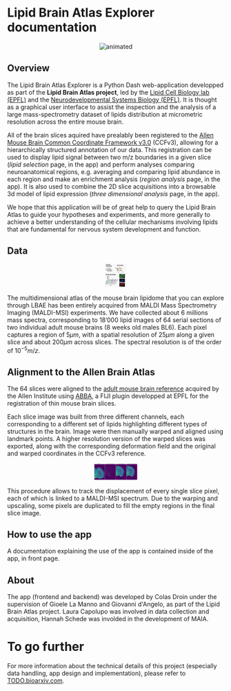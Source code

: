 # Lipid Brain Atlas Explorer documentation 

<p align="center"><img src="readme/brain.gif" alt="animated" /></p>

## Overview

The Lipid Brain Atlas Explorer is a Python Dash web-application developped as part of the **Lipid Brain Atlas project**, led by the [Lipid Cell Biology lab (EPFL)](https://www.epfl.ch/labs/dangelo-lab/) and the [Neurodevelopmental Systems Biology (EPFL)](https://www.epfl.ch/labs/nsbl/). It is thought as a graphical user interface to assist the inspection and the analysis of a large mass-spectrometry dataset of lipids distribution at micrometric resolution across the entire mouse brain.

All of the brain slices aquired have prealably been registered to the [Allen Mouse Brain Common Coordinate Framework v3.0](https://www.sciencedirect.com/science/article/pii/S0092867420304025) (CCFv3), allowing for a hierarchically structured annotation of our data. This registration can be used to display lipid signal between two m/z boundaries in a given slice (*lipid selection* page, in the app) and perform analyses comparing neuroanatomical regions, e.g. averaging and comparing lipid abundance in each region and make an enrichment analysis (*region analysis* page, in the app). It is also used to combine the 2D slice acquisitions into a browsable 3d model of lipid expression (*three dimensional analysis* page, in the app).

We hope that this application will be of great help to query the Lipid Brain Atlas to guide your hypotheses and experiments, and more generally to achieve a better understanding of the cellular mechanisms involving lipids that are fundamental for nervous system development and function.

## Data

<p align="center"><img src="assets/ressources/data_acquisition.png" width="50" /></p>

The multidimensional atlas of the mouse brain lipidome that you can explore through LBAE has been entirely acquired from MALDI Mass Spectrometry Imaging (MALDI-MSI) experiments. We have collected about 6 millions mass spectra, corresponding to 18’000 lipid images of 64 serial sections of two individual adult mouse brains (8 weeks old males BL6). Each pixel captures a region of $5μm$, with a spatial resolution of $25μm$ along a given slice and about $200μm$ across slices. The spectral resolution is of the order of $10^{-5} m/z$.

## Alignment to the Allen Brain Atlas

The 64 slices were aligned to the [adult mouse brain reference](http://atlas.brain-map.org/atlas?atlas=602630314#atlas=602630314&plate=576989940&structure=549&x=5280.271251166045&y=3744.257593866604&zoom=-3&resolution=11.93&z=3) acquired by the Allen Institute using [ABBA](https://biop.github.io/ijp-imagetoatlas/), a FIJI plugin developped at EPFL for the registration of thin mouse brain slices.

Each slice image was built from three different channels, each corresponding to a different set of lipids highlighting different types of structures in the brain. Image were then manually warped and aligned using landmark points. A higher resolution version of the warped slices was exported, along with the corresponding deformation field and the original and warped coordinates in the CCFv3 reference.

<p align="center"><img src="assets/ressources/slice_cleaning.png" width="100" /></p>

This procedure allows to track the displacement of every single slice pixel, each of which is linked to a MALDI-MSI spectrum. Due to the warping and upscaling, some pixels are duplicated to fill the empty regions in the final slice image.

## How to use the app

A documentation explaining the use of the app is contained inside of the app, in front page. 


## About

The app (frontend and backend) was developed by Colas Droin under the supervision of Gioele La Manno and Giovanni d'Angelo, as part of the Lipid Brain Atlas project. Laura Capolupo was involved in data collection and acquisition, Hannah Schede was involded in the development of MAIA. 


# To go further

For more information about the technical details of this project (especially data handling, app design and implementation), please refer to [TODO.bioarxiv.com](TODO.bioarxiv.com).



